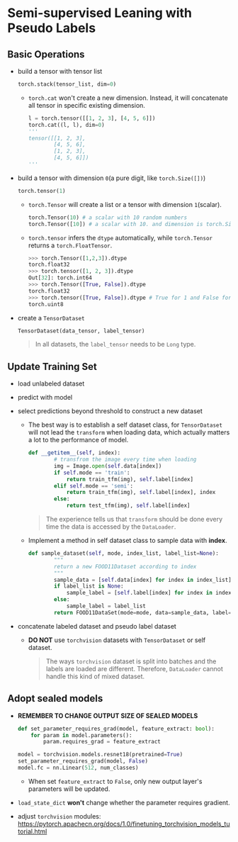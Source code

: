 # Semi-supervised Leaning with Pseudo Labels

## Basic Operations

* build a tensor with tensor list

  ```python
  torch.stack(tensor_list, dim=0)
  ```

  * `torch.cat` won't create a new dimension. Instead, it will concatenate all tensor in specific existing dimension.

    ```python
    l = torch.tensor([[1, 2, 3], [4, 5, 6]])
    torch.cat((l, l), dim=0)
    '''
    tensor([[1, 2, 3],
            [4, 5, 6],
            [1, 2, 3],
            [4, 5, 6]])
    '''
    ```

* build a tensor with dimension `0`(a pure digit, like `torch.Size([])`)

  ```python
  torch.tensor(1)
  ```

  * `torch.Tensor` will create a list or a tensor with dimension `1`(scalar).

    ```python
    torch.Tensor(10) # a scalar with 10 random numbers
    torch.Tensor([10]) # a scalar with 10. and dimension is torch.Size([1])
    ```

  * `torch.tensor` infers the `dtype` automatically, while `torch.Tensor` returns a `torch.FloatTensor`.

    ```python
    >>> torch.Tensor([1,2,3]).dtype
    torch.float32
    >>> torch.tensor([1, 2, 3]).dtype
    Out[32]: torch.int64
    >>> torch.Tensor([True, False]).dtype
    torch.float32
    >>> torch.tensor([True, False]).dtype # True for 1 and False for 0
    torch.uint8
    ```

* create a `TensorDataset`

  ```python
  TensorDataset(data_tensor, label_tensor)
  ```

  > In all datasets, the `label_tensor` needs to be `Long` type.

## Update Training Set

* load unlabeled dataset

* predict with model

* select predictions beyond threshold to construct a new dataset

  * The best way is to establish a self dataset class, for `TensorDataset` will not lead the `transform` when loading data, which actually matters a lot to the performance of model.

    ```python
    def __getitem__(self, index):
            # transfrom the image every time when loading
            img = Image.open(self.data[index])
            if self.mode == 'train':
                return train_tfm(img), self.label[index]
            elif self.mode == 'semi':
                return train_tfm(img), self.label[index], index
            else:
                return test_tfm(img), self.label[index]
    ```

    > The experience tells us that `transform` should be done every time the data is accessed by the `DataLoader`.

  * Implement a method in self dataset class to sample data with **index**.

    ```python
    def sample_dataset(self, mode, index_list, label_list=None):
            """
            return a new FOOD11Dataset according to index
            """
            sample_data = [self.data[index] for index in index_list]
            if label_list is None:
                sample_label = [self.label[index] for index in index_list]
            else:
                sample_label = label_list
            return FOOD11DataSet(mode=mode, data=sample_data, label=sample_label)
    ```

* concatenate labeled dataset and pseudo label dataset

  * **DO NOT** use `torchvision` datasets with `TensorDataset` or self dataset.

    > The ways `torchvision` dataset is split into batches and the labels are loaded are different. Therefore,  `DataLoader` cannot handle this kind of mixed dataset.

## Adopt sealed models

* **REMEMBER TO CHANGE OUTPUT SIZE OF SEALED MODELS**

  ```python
  def set_parameter_requires_grad(model, feature_extract: bool):
      for param in model.parameters():
          param.requires_grad = feature_extract
  
  model = torchvision.models.resnet18(pretrained=True)
  set_parameter_requires_grad(model, False)
  model.fc = nn.Linear(512, num_classes)
  ```

  * When set `feature_extract` to `False`, only new output layer's parameters will be updated.

* `load_state_dict` **won't** change whether the parameter requires gradient.

* adjust `torchvision` modules: https://pytorch.apachecn.org/docs/1.0/finetuning_torchvision_models_tutorial.html